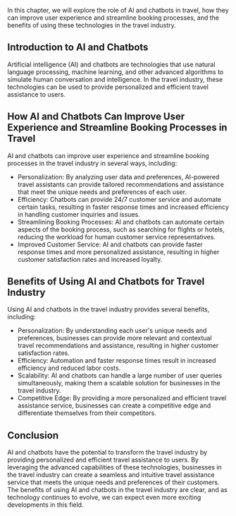 
In this chapter, we will explore the role of AI and chatbots in travel, how they can improve user experience and streamline booking processes, and the benefits of using these technologies in the travel industry.

Introduction to AI and Chatbots
-------------------------------

Artificial intelligence (AI) and chatbots are technologies that use natural language processing, machine learning, and other advanced algorithms to simulate human conversation and intelligence. In the travel industry, these technologies can be used to provide personalized and efficient travel assistance to users.

How AI and Chatbots Can Improve User Experience and Streamline Booking Processes in Travel
------------------------------------------------------------------------------------------

AI and chatbots can improve user experience and streamline booking processes in the travel industry in several ways, including:

* Personalization: By analyzing user data and preferences, AI-powered travel assistants can provide tailored recommendations and assistance that meet the unique needs and preferences of each user.
* Efficiency: Chatbots can provide 24/7 customer service and automate certain tasks, resulting in faster response times and increased efficiency in handling customer inquiries and issues.
* Streamlining Booking Processes: AI and chatbots can automate certain aspects of the booking process, such as searching for flights or hotels, reducing the workload for human customer service representatives.
* Improved Customer Service: AI and chatbots can provide faster response times and more personalized assistance, resulting in higher customer satisfaction rates and increased loyalty.

Benefits of Using AI and Chatbots for Travel Industry
-----------------------------------------------------

Using AI and chatbots in the travel industry provides several benefits, including:

* Personalization: By understanding each user's unique needs and preferences, businesses can provide more relevant and contextual travel recommendations and assistance, resulting in higher customer satisfaction rates.
* Efficiency: Automation and faster response times result in increased efficiency and reduced labor costs.
* Scalability: AI and chatbots can handle a large number of user queries simultaneously, making them a scalable solution for businesses in the travel industry.
* Competitive Edge: By providing a more personalized and efficient travel assistance service, businesses can create a competitive edge and differentiate themselves from their competitors.

Conclusion
----------

AI and chatbots have the potential to transform the travel industry by providing personalized and efficient travel assistance to users. By leveraging the advanced capabilities of these technologies, businesses in the travel industry can create a seamless and intuitive travel assistance service that meets the unique needs and preferences of their customers. The benefits of using AI and chatbots in the travel industry are clear, and as technology continues to evolve, we can expect even more exciting developments in this field.
